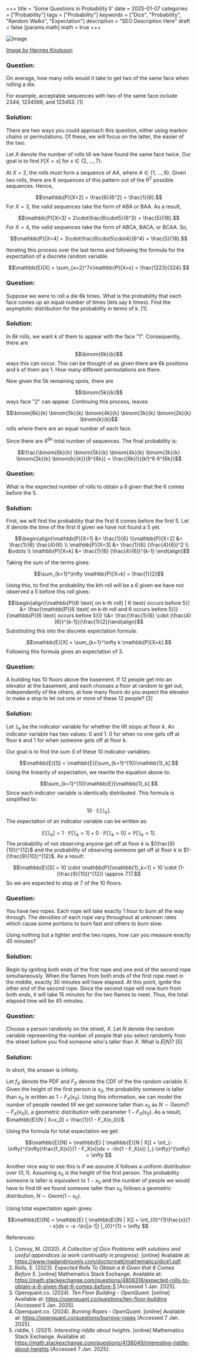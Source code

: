 +++
title = 'Some Questions in Probability II'
date = 2025-01-07
categories = ["Probability"]
tags = ["Probability"]
keywords = ["Dice", "Probability", "Random Walks", "Expectation"]
description = "SEO Description Here"
draft = false
[params.math]
math = true
+++

![Image](/images/hannes-knutsson-2icXZAriT_E-unsplash.jpg)

[Image by Hannes Knutsson](https://unsplash.com/@hannesknutsson)

### Question:
On average, how many rolls would it take to get two of the same face when rolling a die.

For example, acceptable sequences with two of the same face include 2344, 1234566, and 123453. [1]

### Solution:

There are two ways you could approach this question, either using markov chains or permutations. Of these, we will focus on the latter, the easier of the two.

Let $X$ denote the number of rolls till we have found the same face twice. Our goal is to find $\mathbb{P}[X=x]$ for $x \in \{2, ..., 7\}$.

At $X=2$, the rolls must form a sequence of $AA$, where $A \in \{1, ..., 6\}$. Given two rolls, there are 6 sequences of this pattern out of the $6^2$ possible sequences. Hence,

$$\mathbb{P}[X=2] = \frac{6}{6^2} = \frac{1}{6}.$$
For $X=3$, the valid sequences take the form of ABA or BAA. As a result,

$$\mathbb{P}[X=3] = 2\cdot\frac{6\cdot5}{6^3} = \frac{5}{18}.$$
For $X=4$, the valid sequences take the form of ABCA, BACA, or BCAA. So,

$$\mathbb{P}[X=4] = 3\cdot\frac{6\cdot5\cdot4}{6^4} = \frac{5}{18}.$$

Iterating this process over the last terms and following the formula for the expectation of a discrete random variable.

$$\mathbb{E}[X] = \sum_{x=2}^7x\mathbb{P}[X=x] = \frac{1223}{324}.$$

### Question:

Suppose we were to roll a die 6k times. What is the probability that each face comes up an equal number of times (lets say k times). Find the asymptotic distribution for the probability in terms of k. [1]
### Solution:

In $6k$ rolls, we want $k$ of them to appear with the face "1". Consequently, there are

$$\binom{6k}{k}$$
ways this can occur. This can be thought of as given there are 6k positions and k of them are 1. How many different permutations are there.

Now given the $5k$ remaining spots, there are

$$\binom{5k}{k}$$
ways face "2" can appear. Continuing this process, leaves

$$\binom{6k}{k} \binom{5k}{k} \binom{4k}{k} \binom{3k}{k} \binom{2k}{k} \binom{k}{k}$$
rolls where there are an equal number of each face.

Since there are $6^{6k}$ total number of sequences. The final probability is:

$$\frac{\binom{6k}{k} \binom{5k}{k} \binom{4k}{k} \binom{3k}{k} \binom{2k}{k} \binom{k}{k}}{6^{6k}} = \frac{(6k)!}{(k!)^6 6^{6k}}$$


### Question:

What is the expected number of rolls to obtain a 6 given that the 6 comes before the 5.

### Solution:

First, we will find the probability that the first 6 comes before the first 5. Let $X$ denote the time of the first 6 given we have not found a 5 yet.

$$\begin{align}\mathbb{P}[X=1] &= \frac{1}{6} \\\mathbb{P}[X=2] &= \frac{1}{6} \frac{4}{6} \\ \mathbb{P}[X=3] &= \frac{1}{6} (\frac{4}{6})^2 \\ &\vdots \\ \mathbb{P}[X=k] &= \frac{1}{6} (\frac{4}{6})^{k-1}  \end{align}$$

Taking the sum of the terms gives:

$$\sum_{k=1}^\infty \mathbb{P}[X=k] = \frac{1}{2}$$

Using this, to find the probability the kth roll will be a 6 given we have not observed a 5 before this roll gives:

$$\begin{align}\mathbb{P}[6 \text{ on k-th roll} | 6 \text{ occurs before 5}] &= \frac{\mathbb{P}[6 \text{ on k-th roll and 6 occurs before 5}]}{\mathbb{P}[6 \text{ occurs before 5}]} \\&= \frac{\frac{1}{6} \cdot (\frac{4}{6})^{k-1}}{\frac{1}{2}}\end{align}$$
Substituting this into the discrete expectation formula:

$$\mathbb{E}[X] = \sum_{k=1}^\infty k \mathbb{P}[X=k].$$
Following this formula gives an expectation of 3.

### Question:

A building has 10 floors above the basement. If 12 people get into an elevator at the basement, and each chooses a floor at random to get out, independently of the others, at how many floors do you expect the elevator to make a stop to let out one or more of these 12 people? [3]

### Solution:

Let $\mathbb{1}_k$ be the indicator variable for whether the lift stops at floor $k$. An indicator variable has two values: 0 and 1. 0 for when no one gets off at floor k and 1 for when someone gets off at floor k.

Our goal is to find the sum $S$ of these 10 indicator variables:

$$\mathbb{E}[S] = \mathbb{E}[\sum_{k=1}^{10}\mathbb{1}_k].$$
Using the linearity of expectation, we rewrite the equation above to:

$$\sum_{k=1}^{10}\mathbb{E}[\mathbb{1}_k].$$
Since each indicator variable is identically distributed. This formula is simplified to:

$$10 \cdot \mathbb{E}[\mathbb{1}_k].$$
The expectation of an indicator variable can be written as:

$$\mathbb{E}[\mathbb{1}_k] = 1\cdot \mathbb{P}[\mathbb{1}_k=1]  + 0\cdot \mathbb{P}[\mathbb{1}_k=0] = \mathbb{P}[\mathbb{1}_k=1].$$
The probability of not observing anyone get off at floor $k$ is $(\frac{9}{10})^{12}$  and the probability of observing someone get off at floor $k$ is $1- (\frac{9}{10})^{12}$.  As a result:

$$\mathbb{E}[S] = 10 \cdot \mathbb{P}[\mathbb{1}_k=1] = 10 \cdot (1- (\frac{9}{10})^{12}) \approx 7.17.$$
So we are expected to stop at 7 of the 10 floors.

### Question:
You have two ropes. Each rope will take exactly 1 hour to burn all the way through. The densities of each rope vary throughout at unknown rates which cause some portions to burn fast and others to burn slow.

Using nothing but a lighter and the two ropes, how can you measure exactly 45 minutes?

### Solution:

Begin by igniting both ends of the first rope and one end of the second rope simultaneously. When the flames from both ends of the first rope meet in the middle, exactly 30 minutes will have elapsed. At this point, ignite the other end of the second rope. Since the second rope will now burn from both ends, it will take 15 minutes for the two flames to meet. Thus, the total elapsed time will be 45 minutes.

### Question:
Choose a person randomly on the street, 𝑋. Let 𝑁 denote the random variable representing the number of people that you select randomly from the street before you find someone who's taller than 𝑋. What is 𝐸[𝑁]? [5]

### Solution:

In short, the answer is infinity.

Let $f_X$ denote the PDF and $F_X$ denote the CDF of the the random variable $X$. Given the height of the first person is $x_0$, the probability someone is taller than $x_0$ is written as $1-F_X(x_0)$. Using this information, we can model the number of people needed till we get someone taller than $x_0$ as $N \sim \text{Geom}(1-F_X(x_0))$, a geometric distribution with parameter $1-F_X(x_0)$. As a result, $\mathbb{E}[N | X=x_0] = \frac{1}{1 - F_X(x_0)}$.

Using the formula for total expectation we get:

$$\mathbb{E}[N] = \mathbb{E} [ \mathbb{E}[N | X]] = \int_{-\infty}^{\infty}\frac{f_X(x)}{1 - F_X(x)}dx = -\ln(1 - F_X(x)) |_{-\infty}^{\infty} = \infty $$

Another nice way to see this is if we assume $X$ follows a uniform distribution over $(0, 1)$. Assuming $x_0$ is the height of the first person. The probability someone is taller is equivalent to $1-x_0$ and the number of people we would have to find till we found someone taller than $x_0$ follows a geometric distribution,  $N \sim \text{Geom}(1- x_0)$.

Using total expectation again gives:

$$\mathbb{E}[N] = \mathbb{E} [ \mathbb{E}[N | X]] = \int_{0}^{1}\frac{x}{1 - x}dx = -x -\ln(|x-1|) |_{0}^{1} = \infty $$

References:
1. Conroy, M. (2020). _A Collection of Dice Problems with solutions and useful appendices (a work continually in progress)_. [online] Available at: https://www.madandmoonly.com/doctormatt/mathematics/dice1.pdf.
2. Rolls, E. (2023). _Expected Rolls To Obtain a $6$ Given that $6$ Comes Before $5$_. [online] Mathematics Stack Exchange. Available at: https://math.stackexchange.com/questions/4806318/expected-rolls-to-obtain-a-6-given-that-6-comes-before-5 [Accessed 1 Jan. 2025].
3. Openquant.co. (2024). _Ten Floor Building - OpenQuant_. [online] Available at: https://openquant.co/questions/ten-floor-building [Accessed 5 Jan. 2025].
4. Openquant.co. (2024). _Burning Ropes - OpenQuant_. [online] Available at: https://openquant.co/questions/burning-ropes [Accessed 7 Jan. 2025].
5. riddle, I. (2021). _Interesting riddle about heights_. [online] Mathematics Stack Exchange. Available at: https://math.stackexchange.com/questions/4136049/interesting-riddle-about-heights [Accessed 7 Jan. 2025].

‌

‌

‌
